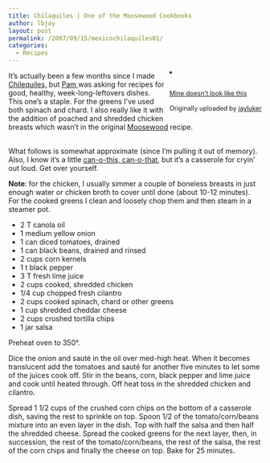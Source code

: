 ```yaml
---
title: Chilaquiles | One of the Moosewood Cookbooks
author: lbjay
layout: post
permalink: /2007/09/15/mexicochilaquiles01/
categories:
  - Recipes
---
```

<abbr class="unapi-id" title=""><!-- &nbsp; --></abbr> 

<div style="float: right; margin-left: 10px; margin-bottom: 10px;">
  <a href="http://www.flickr.com/photos/37849137@N00/1388770750/" title="photo sharing"><img src="http://farm2.static.flickr.com/1412/1388770750_ccd7a5cc84_m.jpg" alt="" style="border: solid 2px #000000;" /></a><br /> <br /> <span style="font-size: 0.9em; margin-top: 0px;"><br /> <a href="http://www.flickr.com/photos/37849137@N00/1388770750/">Mine doesn&#8217;t look like this</a><br /> <br /> Originally uploaded by <a href="http://www.flickr.com/people/37849137@N00/">jayluker</a><br /> </span>
</div>

It&#8217;s actually been a few months since I made <a href='http://en.wikipedia.org/wiki/Chilequiles' target='_blank'>Chilequiles,</a> but [Pam ][1] was asking for recipes for good, healthy, week-long-leftovers dishes. This one&#8217;s a staple. For the greens I&#8217;ve used both spinach and chard. I also really like it with the addition of poached and shredded chicken breasts which wasn&#8217;t in the original <a href='http://en.wikipedia.org/wiki/Moosewood_Restaurant' target='_blank'>Moosewood</a> recipe.  
<br clear="all" />

What follows is somewhat approximate (since I&#8217;m pulling it out of memory). Also, I know it&#8217;s a little [can-o-this, can-o-that][2], but it&#8217;s a casserole for cryin&#8217; out loud. Get over yourself.

**Note**: for the chicken, I usually simmer a couple of boneless breasts in just enough water or chicken broth to cover until done (about 10-12 minutes). For the cooked greens I clean and loosely chop them and then steam in a steamer pot.

* 2 T canola oil  
* 1 medium yellow onion  
* 1 can diced tomatoes, drained  
* 1 can black beans, drained and rinsed  
* 2 cups corn kernels  
* 1 t black pepper  
* 3 T fresh lime juice  
* 2 cups cooked, shredded chicken  
* 1/4 cup chopped fresh cilantro  
* 2 cups cooked spinach, chard or other greens  
* 1 cup shredded cheddar cheese  
* 2 cups crushed tortilla chips  
* 1 jar salsa

Preheat oven to 350°.

Dice the onion and sauté in the oil over med-high heat. When it becomes translucent add the tomatoes and sauté for another five minutes to let some of the juices cook off. Stir in the beans, corn, black pepper and lime juice and cook until heated through. Off heat toss in the shredded chicken and cilantro.

Spread 1 1/2 cups of the crushed corn chips on the bottom of a casserole dish, saving the rest to sprinkle on top. Spoon 1/2 of the tomato/corn/beans mixture into an even layer in the dish. Top with half the salsa and then half the shredded cheese. Spread the cooked greens for the next layer, then, in succession, the rest of the tomato/corn/beans, the rest of the salsa, the rest of the corn chips and finally the cheese on top. Bake for 25 minutes.

 [1]: http://cavecibum.blogspot.com/2007/09/why-am-i-being-so-quiet-plus-call-for.html
 [2]: http://www.amazon.com/gp/product/B000G5SBG4/